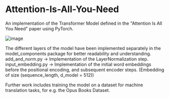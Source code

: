 # Attention-Is-All-You-Need
An implementation of the Transformer Model defined in the "Attention Is All You Need" paper using PyTorch.

![image](https://github.com/user-attachments/assets/6d468bfb-aa7e-4a43-93b5-b9a66ea25ea2)

The different layers of the model have been implemented separately in the model_components package for better readability and understanding.
add_and_norm.py -> Implementation of the LayerNormalization step.
input_embedding.py -> Implementation of the initial word embeddings before the positional encoding, and subsequent encoder steps. (Embedding of size (sequence_length, d_model = 512))


Further work includes training the model on a dataset for machine translation tasks, for e.g. the Opus Books Dataset.

